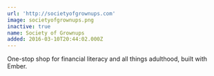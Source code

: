 ```yaml
---
url: 'http://societyofgrownups.com'
image: societyofgrownups.png
inactive: true
name: Society of Grownups
added: 2016-03-10T20:44:02.000Z
---
```

One-stop shop for financial literacy and all things adulthood, built with Ember.

